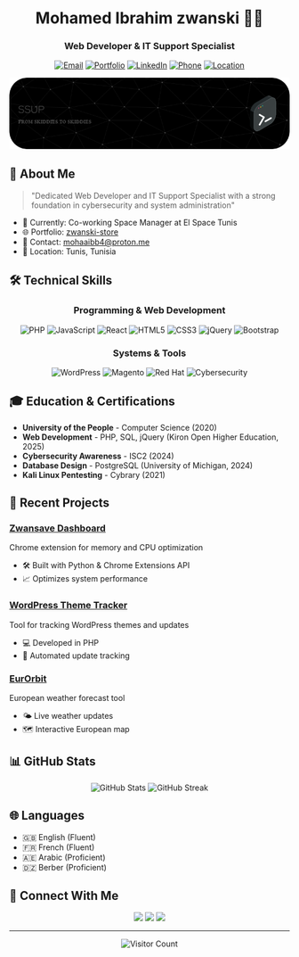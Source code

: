 
<div align="center">
  
# Mohamed Ibrahim zwanski 👨‍💻

### Web Developer & IT Support Specialist
[![Email](https://img.shields.io/badge/Email-mohaaibb4%40proton.me-blue?style=flat-square&logo=protonmail)](mailto:mohaaibb4@proton.me)
[![Portfolio](https://img.shields.io/badge/Portfolio-zwanski--store-green?style=flat-square&logo=github)](https://zwanski2019.github.io/zwanski-store/)
[![LinkedIn](https://img.shields.io/badge/LinkedIn-Connect-0077B5?style=flat-square&logo=linkedin)](https://www.linkedin.com/in/mohamed-ibrahim-b0801010b)
[![Phone](https://img.shields.io/badge/Phone-%2B216--94934141-success?style=flat-square&logo=whatsapp)](tel:+21694934141)
[![Location](https://img.shields.io/badge/Location-Tunis%2C%20Tunisia-red?style=flat-square&logo=google-maps)](https://www.google.com/maps/place/Tunis)

![Profile Banner](https://raw.githubusercontent.com/cybersorcererss/cybersorcererss/main/resources/github-header-image.png)

</div>

## 🎯 About Me

> "Dedicated Web Developer and IT Support Specialist with a strong foundation in cybersecurity and system administration"

- 🏢 Currently: Co-working Space Manager at El Space Tunis
- 🌐 Portfolio: [zwanski-store](https://zwanski2019.github.io/zwanski-store/)
- 📧 Contact: mohaaibb4@proton.me
- 📍 Location: Tunis, Tunisia

## 🛠️ Technical Skills

<div align="center">

### Programming & Web Development
![PHP](https://img.shields.io/badge/PHP-%23777BB4.svg?style=flat-square&logo=php&logoColor=white)
![JavaScript](https://img.shields.io/badge/JavaScript-%23323330.svg?style=flat-square&logo=javascript&logoColor=%23F7DF1E)
![React](https://img.shields.io/badge/React-%2320232a.svg?style=flat-square&logo=react&logoColor=%2361DAFB)
![HTML5](https://img.shields.io/badge/HTML5-%23E34F26.svg?style=flat-square&logo=html5&logoColor=white)
![CSS3](https://img.shields.io/badge/CSS3-%231572B6.svg?style=flat-square&logo=css3&logoColor=white)
![jQuery](https://img.shields.io/badge/jQuery-%230769AD.svg?style=flat-square&logo=jquery&logoColor=white)
![Bootstrap](https://img.shields.io/badge/Bootstrap-%23563D7C.svg?style=flat-square&logo=bootstrap&logoColor=white)

### Systems & Tools
![WordPress](https://img.shields.io/badge/WordPress-%23117AC9.svg?style=flat-square&logo=WordPress&logoColor=white)
![Magento](https://img.shields.io/badge/Magento%202-%23EE672F.svg?style=flat-square&logo=magento&logoColor=white)
![Red Hat](https://img.shields.io/badge/Red%20Hat%20Certified-EE0000?style=flat-square&logo=redhat&logoColor=white)
![Cybersecurity](https://img.shields.io/badge/Cybersecurity-%23FF0000.svg?style=flat-square&logo=shield&logoColor=white)

</div>

## 🎓 Education & Certifications

- **University of the People** - Computer Science (2020)
- **Web Development** - PHP, SQL, jQuery (Kiron Open Higher Education, 2025)
- **Cybersecurity Awareness** - ISC2 (2024)
- **Database Design** - PostgreSQL (University of Michigan, 2024)
- **Kali Linux Pentesting** - Cybrary (2021)

## 💼 Recent Projects

### [Zwansave Dashboard](https://github.com/zwanski2019)
Chrome extension for memory and CPU optimization
- 🛠️ Built with Python & Chrome Extensions API
- 📈 Optimizes system performance

### [WordPress Theme Tracker](https://github.com/zwanski2019)
Tool for tracking WordPress themes and updates
- 💻 Developed in PHP
- 🔄 Automated update tracking

### [EurOrbit](https://zwanski2019.github.io/eurorbit)
European weather forecast tool
- 🌤️ Live weather updates
- 🗺️ Interactive European map

## 📊 GitHub Stats

<div align="center">
  <img src="https://github-readme-stats.vercel.app/api?username=zwanski2019&theme=tokyonight&hide_border=true&include_all_commits=true&count_private=true" alt="GitHub Stats" width="45%" />
  <img src="https://github-readme-streak-stats.herokuapp.com/?user=zwanski2019&theme=tokyonight&hide_border=true" alt="GitHub Streak" width="45%" />
</div>

## 🌐 Languages

- 🇬🇧 English (Fluent)
- 🇫🇷 French (Fluent)
- 🇦🇪 Arabic (Proficient)
- 🇩🇿 Berber (Proficient)

## 🤝 Connect With Me

<div align="center">
  <a href="https://github.com/zwanski2019"><img src="https://img.shields.io/badge/GitHub-zwanski2019-181717?style=for-the-badge&logo=github" /></a>
  <a href="mailto:mohaaibb4@proton.me"><img src="https://img.shields.io/badge/Email-Contact-D14836?style=for-the-badge&logo=gmail" /></a>
  <a href="https://www.linkedin.com/in/mohamed-ibrahim-b0801010b"><img src="https://img.shields.io/badge/LinkedIn-Connect-0077B5?style=for-the-badge&logo=linkedin" /></a>
</div>

---

<div align="center">
  
![Visitor Count](https://visitcount.itsvg.in/api?id=zwanski2019&icon=5&color=1)

</div>

